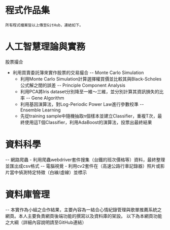 # 程式作品集
	所有程式檔案皆以上傳至GitHub，連結如下。
# 人工智慧理論與實務 #
股票撮合
- 利用買賣委託簿來實作股票的交易撮合
-- Monte Carlo Simulation
	- 利用Monte Carlo Simulation計算選擇權買價並比較其與Black-Scholes公式解之間的誤差
-- Principle Component Analysis
	- 利用PCA將Iris dataset分別降至一維～三維，並分別計算其資訊損失的比率
-- Gene Algorithm
	- 利用基因演算法，對Log-Periodic Power Law進行參數校準
-- Ensemble Learning
	- 先從training sample中隨機抽取n個樣本並建立Classifier，重複T次，最終使用這T個Classifier，利用AdaBoost的演算法，投票出最終結果

# 資料科學 #
-- 網路爬蟲
	- 利用爬蟲webdriver套件搜集（台鐵的班次價格等）資料，最終整理並匯出成csv格式
-- 電腦視覺
	- 利用cv2套件在（高速公路行車記錄器）照片或影片當中偵測特定特徵（白線/虛線）並標示

# 資料庫管理 #
-- 本實作為小組之合作結果，主要內容為一結合心情紀錄管理與歌單推薦系統之網頁。本人主要負責網頁後端功能的撰寫以及資料庫的架設。
以下為本網頁功能之大綱（詳細內容說明請至GitHub連結）








